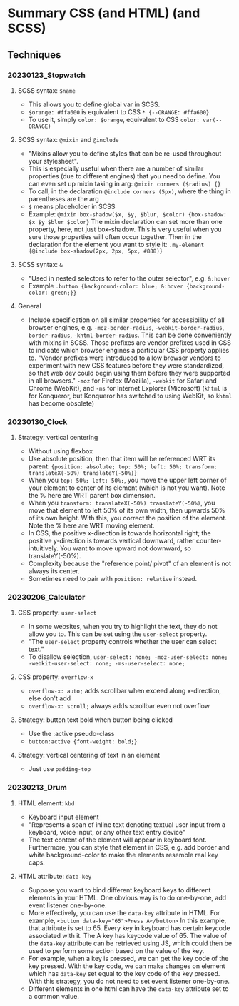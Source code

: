 # Summary CSS (and HTML) (and SCSS)

## Techniques

### 20230123_Stopwatch

1. SCSS syntax: `$name`

   - This allows you to define global var in SCSS.
   - `$orange: #ffa600` is equivalent to CSS `* {--ORANGE: #ffa600}`
   - To use it, simply `color: $orange`, equivalent to CSS `color: var(--ORANGE)`

2. SCSS syntax: `@mixin` and `@include`

   - "Mixins allow you to define styles that can be re-used throughout your
     stylesheet".
   - This is especially useful when there are a number of similar properties
     (due to different engines) that you need to define. You can even set up
     mixin taking in arg: `@mixin corners ($radius) {}`
   - To call, in the declaration `@include corners (5px)`, where the thing in
     parentheses are the arg
   - `$` means placeholder in SCSS
   - Example:
     `@mixin box-shadow($x, $y, $blur, $color) {box-shadow: $x $y $blur $color}`
     The mixin declaration can set more than one property, here, not just
     box-shadow. This is very useful when you sure those properties will often
     occur together.
     Then in the declaration for the element you want to style it:
     `.my-element {@include box-shadow(2px, 2px, 5px, #888)}`

3. SCSS syntax: `&`

   - "Used in nested selectors to refer to the outer selector", e.g. `&:hover`
   - Example
     `.button {background-color: blue; &:hover {background-color: green;}}`

4. General

   - Include specification on all similar properties for accessibility of all
     browser engines, e.g.
     `-moz-border-radius`, `-webkit-border-radius`, `border-radius`,
     `-khtml-border-radius`. This can be done conveniently with mixins in SCSS.
     Those prefixes are vendor prefixes used in CSS to indicate which browser
     engines a particular CSS property applies to. "Vendor prefixes were
     introduced to allow browser vendors to experiment with new CSS features
     before they were standardized, so that web dev could begin using them
     before they were supported in all browsers." `-moz` for Firefox (Mozilla),
     `-webkit` for Safari and Chrome (WebKit), and `-ms` for Internet Explorer
     (Microsoft) (`khtml` is for Konqueror, but Konqueror has switched to using
     WebKit, so `khtml` has become obsolete)

### 20230130_Clock

1. Strategy: vertical centering

   - Without using flexbox
   - Use absolute position, then that item will be referenced WRT its parent:
     `{position: absolute; top: 50%; left: 50%; transform: translateX(-50%) translateY(-50%)}`
   - When you `top: 50%; left: 50%;`, you move the upper left corner of your
     element to center of its element (which is not you want). Note the % here
     are WRT parent box dimension.
   - When you `transform: translateX(-50%) translateY(-50%)`, you move that
     element to left 50% of its own width, then upwards 50% of its own height.
     With this, you correct the position of the element. Note the % here are WRT
     moving element.
   - In CSS, the positive x-direction is towards horizontal right; the positive
     y-direction is towards vertical downward, rather counter-intuitively. You
     want to move upward not downward, so translateY(-50%).
   - Complexity because the "reference point/ pivot" of an element is not always
     its center.
   - Sometimes need to pair with `position: relative` instead.

### 20230206_Calculator

1. CSS property: `user-select`

   - In some websites, when you try to highlight the text, they do not allow you
     to. This can be set using the `user-select` property.
   - "The `user-select` property controls whether the user can select text."
   - To disallow selection,
     `user-select: none; -moz-user-select: none; -webkit-user-select: none; -ms-user-select: none;`

2. CSS property: `overflow-x`

   - `overflow-x: auto;` adds scrollbar when exceed along x-direction, else
     don't add
   - `overflow-x: scroll;` always adds scrollbar even not overflow

3. Strategy: button text bold when button being clicked

   - Use the :active pseudo-class
   - `button:active {font-weight: bold;}`

4. Strategy: vertical centering of text in an element
   - Just use `padding-top`

### 20230213_Drum

1. HTML element: `kbd`

   - Keyboard input element
   - "Represents a span of inline text denoting textual user input from a
     keyboard, voice input, or any other text entry device"
   - The text content of the element will appear in keyboard font.
     Furthermore, you can style that element in CSS, e.g. add border and white
     background-color to make the elements resemble real key caps.

2. HTML attribute: `data-key`

   - Suppose you want to bind different keyboard keys to different elements in
     your HTML. One obvious way is to do one-by-one, add event listener
     one-by-one.
   - More effectively, you can use the `data-key` attribute in HTML. For
     example,
     `<button data-key="65">Press A</button>`
     In this example, that attribute is set to 65. Every key in keyboard has
     certain keycode associated with it. The A key has keycode value of 65. The
     value of the `data-key` attribute can be retrieved using JS, which could
     then be used to perform some action based on the value of the key.
   - For example, when a key is pressed, we can get the key code of the key
     pressed. With the key code, we can make changes on element which has
     `data-key` set equal to the key code of the key pressed. With this
     strategy, you do not need to set event listener one-by-one.
   - Different elements in one html can have the `data-key` attribute set to a
     common value.
